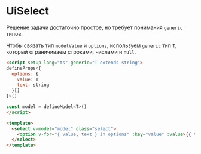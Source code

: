 # UiSelect

Решение задачи достаточно простое, но требует понимания `generic` типов.

Чтобы связать тип `modelValue` и `options`, используем `generic` тип `T`, который ограничиваем строками, числами и
`null`.

```html
<script setup lang="ts" generic="T extends string">
defineProps<{
  options: {
    value: T
    text: string
  }[]
}>()

const model = defineModel<T>()
</script>

<template>
  <select v-model="model" class="select">
    <option v-for="{ value, text } in options" :key="value" :value>{{ text }}</option>
  </select>
</template>
```
